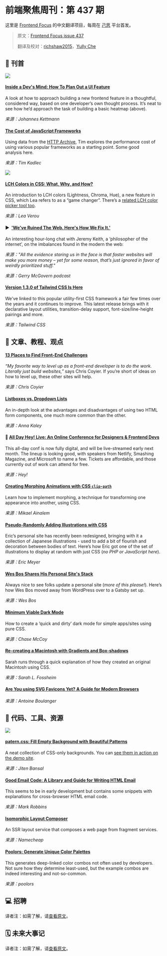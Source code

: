 # 前端聚焦周刊：第 437 期

这里是 [Frontend Focus](https://frontendfoc.us/latest) 的中文翻译项目，每周在 [己思](https://ohmyrss.com/?fef) 平台首发。

> 原文：[Frontend Focus issue 437](https://frontendfoc.us/issues/437)
> 
> 翻译及校对：[richshaw2015](https://github.com/richshaw2015)，[Yully Che](https://github.com/chechebecomestrong)

## 🚀 刊首

[![](https://res.cloudinary.com/cpress/image/upload/w_1280,e_sharpen:60/eccvpihvg4dxfuhr1ca1.jpg)](https://frontendfoc.us/link/87100/rss)

#### [Inside a Dev's Mind: How To Plan Out a UI Feature](https://frontendfoc.us/link/87100/rss "jkettmann.com")

A look at how to approach building a new frontend feature in a thoughtful, considered way, based on one developer’s own thought process. It’s neat to see how he’d approach the task of building a basic heatmap (above).

*来源：Johannes Kettmann*

#### [The Cost of JavaScript Frameworks](https://frontendfoc.us/link/87095/rss "timkadlec.com")

Using data from the [HTTP Archive](https://frontendfoc.us/link/87096/rss), Tim explores the performance cost of using various popular frameworks as a starting point. Some good analysis here.

*来源：Tim Kadlec*

[![](https://copm.s3.amazonaws.com/9b37671f.png)](https://frontendfoc.us/link/87099/rss)

#### [LCH Colors in CSS: What, Why, and How?](https://frontendfoc.us/link/87097/rss "lea.verou.me")

An introduction to LCH colors (Lightness, Chroma, Hue), a new feature in CSS, which Lea refers to as a “game changer”. There’s a [related LCH color picker tool too](https://frontendfoc.us/link/87098/rss).

*来源：Lea Verou*

#### ▶  ['We've Ruined The Web. Here's How We Fix It.'](https://frontendfoc.us/link/87101/rss "www.thisishcd.com")

An interesting hour-long chat with Jeremy Keith, a ‘philosopher of the internet’, on the imbalances found in the modern the web:

*来源："All the evidence staring us in the face is that faster websites will make you more money – yet for some reason, that’s just ignored in favor of weirdly prioritized stuff."*

*来源：Gerry McGovern podcast*

#### [Version 1.3.0 of Tailwind CSS Is Here](https://frontendfoc.us/link/87102/rss "github.com")

We've linked to this popular utility-first CSS framework a fair few times over the years and it continues to improve. This latest release brings with it declarative layout utilities, transition-delay support, font-size/line-height pairings and more.

*来源：Tailwind CSS*

## 📙 文章、教程、观点

#### [13 Places to Find Front-End Challenges](https://frontendfoc.us/link/87106/rss "css-tricks.com")

_“My favorite way to level up as a front-end developer is to do the work. Literally just build websites,”_ says Chris Coyier. If you’re short of ideas on how to level up, these other sites will help.

*来源：Chris Coyier*

#### [Listboxes vs. Dropdown Lists](https://frontendfoc.us/link/87107/rss "www.nngroup.com")

An in-depth look at the advantages and disadvantages of using two HTML form components, one much more common than the other.

*来源：Anna Kaley*

#### 📅 [All Day Hey! Live: An Online Conference for Designers & Frontend Devs](https://frontendfoc.us/link/87108/rss "alldayhey.com")

This all-day conf is now fully digital, and will be live-streamed early next month. The lineup is looking good, with speakers from Netlify, Smashing Magazine, and Microsoft to name a few. Tickets are affordable, and those currently out of work can attend for free.

*来源：Hey!*

#### [Creating Morphing Animations with CSS `clip-path`](https://frontendfoc.us/link/87109/rss "blog.bitsrc.io")

Learn how to implement morphing, a technique for transforming one appearance into another, using CSS.

*来源：Mikael Ainalem*

#### [Pseudo-Randomly Adding Illustrations with CSS](https://frontendfoc.us/link/87110/rss "meyerweb.com")

Eric’s personal site has recently been redesigned, bringing with it a collection of Japanese illustrations - used to add a bit of flourish and decoration between bodies of text. Here’s how Eric got one of the set of illustrations to display at random with just CSS (_no PHP or JavaScript here_).

*来源：Eric Meyer*

#### [Wes Bos Shares His Personal Site's Stack](https://frontendfoc.us/link/87112/rss "wesbos.com")

Always nice to see folks update a personal site (_more of this please!_). Here’s how Wes Bos moved away from WordPress over to a Gatsby set up.

*来源：Wes Bos*

#### [Minimum Viable Dark Mode](https://frontendfoc.us/link/87113/rss "chasem.co")

How to create a ‘quick and dirty’ dark mode for simple apps/sites using pure CSS.

*来源：Chase McCoy*

#### [Re-creating a Macintosh with Gradients and Box-shadows](https://frontendfoc.us/link/87114/rss "fossheim.io")

Sarah runs through a quick explanation of how they created an original Macintosh using CSS.

*来源：Sarah L. Fossheim*

#### [Are You using SVG Favicons Yet? A Guide for Modern Browsers](https://frontendfoc.us/link/87115/rss "medium.com")

*来源：Antoine Boulanger*

## 🔧 代码、工具、资源

[![](https://res.cloudinary.com/cpress/image/upload/w_1280,e_sharpen:60/v1587549274/geqyxiqb0kcixxvxosbz.png)](https://frontendfoc.us/link/87116/rss)

#### [patern.css: Fill Empty Background with Beautiful Patterns](https://frontendfoc.us/link/87116/rss "github.com")

A neat collection of CSS-only backgrounds. You can [see them in action on the demo site](https://frontendfoc.us/link/87117/rss).

*来源：Jiten Bansal*

#### [Good Email Code: A Library and Guide for Writing HTML Email](https://frontendfoc.us/link/87118/rss "www.goodemailcode.com")

This seems to be in early development but contains some snippets with explanations for cross-browser HTML email code.

*来源：Mark Robbins*

#### [Isomorphic Layout Composer](https://frontendfoc.us/link/87119/rss "github.com")

An SSR layout service that composes a web page from fragment services.

*来源：Namecheap*

#### [Poolors: Generate Unique Color Palettes](https://frontendfoc.us/link/87120/rss "poolors.com")

This generates deep-linked color combos not often used by developers. Not sure how they determine least-used, but the example combos are indeed interesting and not-so-common.

*来源：poolors*

## 💻 招聘

译者注：如需了解，请[查看原文](https://frontendfoc.us/issues/437)。

## 🗓 未来大事记

译者注：如需了解，请[查看原文](https://frontendfoc.us/issues/437)。

